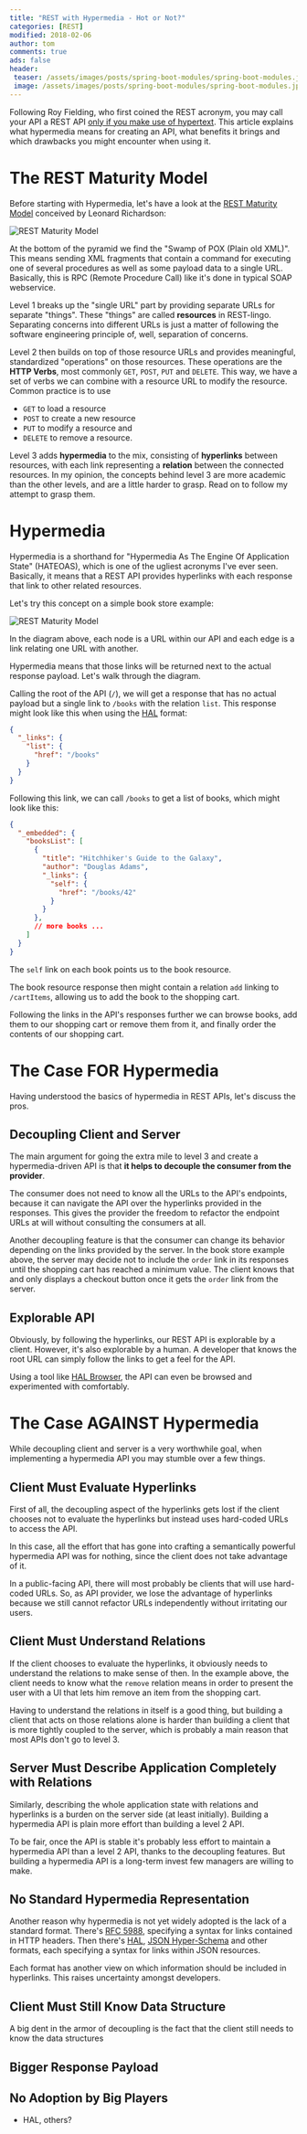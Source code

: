 ```yaml
---
title: "REST with Hypermedia - Hot or Not?"
categories: [REST]
modified: 2018-02-06
author: tom
comments: true
ads: false
header:
 teaser: /assets/images/posts/spring-boot-modules/spring-boot-modules.jpg
 image: /assets/images/posts/spring-boot-modules/spring-boot-modules.jpg
---
```


Following Roy Fielding, who first coined the REST acronym, you may call
your API a REST API [only if you make use of hypertext](http://roy.gbiv.com/untangled/2008/rest-apis-must-be-hypertext-driven).
This article explains what hypermedia means for creating an API, what benefits
it brings and which drawbacks you might encounter when using it.

# The REST Maturity Model
Before starting with Hypermedia, let's have a look at the [REST Maturity Model](https://www.crummy.com/writing/speaking/2008-QCon/act3.html)
conceived by Leonard Richardson:

![REST Maturity Model](/assets/images/posts/rest-hypermedia/rest-maturity-model.jpg)

At the bottom of the pyramid we find the "Swamp of POX (Plain old XML)". This means sending XML fragments 
that contain a command for executing one of several procedures as well as some payload data to a single URL. 
Basically, this is RPC (Remote Procedure Call) like it's done in typical SOAP webservice.

Level 1 breaks up the "single URL" part by providing separate URLs for separate "things". These "things" are called
**resources** in REST-lingo. Separating concerns into different URLs is just a matter of following the software engineering
principle of, well, separation of concerns. 

Level 2 then builds on top of those resource URLs and provides meaningful, standardized "operations" on those resources.
These operations are the **HTTP Verbs**, most commonly `GET`, `POST`, `PUT` and `DELETE`. This way, we have a set
of verbs we can combine with a resource URL to modify the resource. Common practice is to use 

* `GET` to load a resource
* `POST` to create a new resource
* `PUT` to modify a resource and
* `DELETE` to remove a resource.

Level 3 adds **hypermedia** to the mix, consisting of **hyperlinks** between resources, with each link representing
a **relation** between the connected resources. In my opinion, the concepts behind level 3 are more academic than
the other levels, and are a little harder to grasp. Read on to follow my attempt to grasp them.

# Hypermedia

Hypermedia is a shorthand for "Hypermedia As The Engine Of Application State" (HATEOAS), which is one of
the ugliest acronyms I've ever seen. Basically, it means that a REST API provides hyperlinks with each response that
link to other related resources.

Let's try this concept on a simple book store example:

![REST Maturity Model](/assets/images/posts/rest-hypermedia/state-diagram-relations.png)

In the diagram above, each node is a URL within our API and each edge is a link relating one URL with another.

Hypermedia means that those links will be returned next to the actual response payload. Let's walk through the diagram.

Calling the root of the API (`/`), we will get a response that has no actual payload but a single link to `/books` 
with the relation `list`. This response might look like this when using the [HAL](https://en.wikipedia.org/wiki/Hypertext_Application_Language)
format:

```json
{
  "_links": {
    "list": { 
      "href": "/books" 
    }
  }
}
```

Following this link, we can call `/books` to get a list of books, which might look like this:

```json
{
  "_embedded": {
    "booksList": [
      {
        "title": "Hitchhiker's Guide to the Galaxy", 
        "author": "Douglas Adams",
        "_links": {
          "self": { 
            "href": "/books/42" 
          }
        }
      },
      // more books ...
    ]
  }
}
```

The `self` link on each book points us to the book resource.

The book resource response then might contain a relation `add` linking to `/cartItems`, allowing us to add 
the book to the shopping cart.

Following the links in the API's responses further we can browse books, add them to our shopping cart or remove them from it, and
finally order the contents of our shopping cart.

# The Case **FOR** Hypermedia

Having understood the basics of hypermedia in REST APIs, let's discuss the pros.

## Decoupling Client and Server

The main argument for going the extra mile to level 3 and create a hypermedia-driven API is that **it helps to decouple 
the consumer from the provider**.

The consumer does not need to know all the URLs to the API's endpoints, because it can navigate the API over
the hyperlinks provided in the responses. This gives the provider the freedom to refactor the endpoint URLs at 
will without consulting the consumers at all.

Another decoupling feature is that the consumer can change its behavior depending on the links provided by the
server. In the book store example above, the server may decide not to include the `order` link in its responses
until the shopping cart has reached a minimum value. The client knows that and only displays a checkout button
once it gets the `order` link from the server. 
   
## Explorable API

Obviously, by following the hyperlinks, our REST API is explorable by a client. However, it's also explorable by 
a human. A developer that knows the root URL can simply follow the links to get a feel for the API. 

Using a tool like [HAL Browser](https://github.com/mikekelly/hal-browser), the API can even be browsed and
experimented with comfortably.

# The Case **AGAINST** Hypermedia

While decoupling client and server is a very worthwhile goal, when implementing a hypermedia API 
you may stumble over a few things.

## Client Must Evaluate Hyperlinks

First of all, the decoupling aspect of the hyperlinks gets lost if the client chooses not 
to evaluate the hyperlinks but instead uses hard-coded URLs to access the API. 

In this case, all the effort that has gone into crafting a semantically powerful hypermedia
API was for nothing, since the client does not take advantage of it. 

In a public-facing API, there will most probably be clients that will use hard-coded URLs.
So, as API provider, we lose the advantage of hyperlinks because we still cannot refactor URLs
independently without irritating our users.

## Client Must Understand Relations

If the client chooses to evaluate the hyperlinks, it obviously needs to understand the relations
to make sense of then. In the example above, the client needs to know what the `remove` relation means
in order to present the user with a UI that lets him remove an item from the shopping cart.

Having to understand the relations in itself is a good thing, but building a client that acts on those relations
alone is harder than building a client that is more tightly coupled to the server, which is probably a main reason
that most APIs don't go to level 3.

## Server Must Describe Application Completely with Relations

Similarly, describing the whole application state with relations and hyperlinks is a burden on the server side 
(at least initially). Building a hypermedia API is plain more effort than building a level 2 API.

To be fair, once the API is stable it's probably less effort to maintain a hypermedia API than a level 2 API, thanks
to the decoupling features. But building a hypermedia API is a long-term invest few managers are willing to make.

## No Standard Hypermedia Representation

Another reason why hypermedia is not yet widely adopted is the lack of a standard format. There's 
[RFC 5988](https://tools.ietf.org/html/rfc5988), specifying a syntax for links contained in HTTP headers. Then there's
[HAL](https://en.wikipedia.org/wiki/Hypertext_Application_Language), [JSON Hyper-Schema](http://tools.ietf.org/html/draft-zyp-json-schema-03)
and other formats, each specifying a syntax for links within JSON resources.

Each format has another view on which information should be included in hyperlinks. This raises uncertainty amongst
developers. 

## Client Must Still Know Data Structure

A big dent in the armor of decoupling is the fact that the client still needs to know the data structures

## Bigger Response Payload

## No Adoption by Big Players

* HAL, others? 

